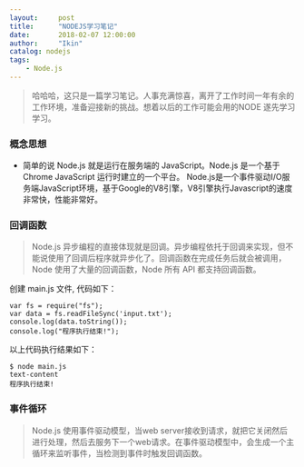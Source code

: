 ```yaml
---
layout:     post
title:      "NODEJS学习笔记"
date:       2018-02-07 12:00:00
author:     "Ikin"
catalog: nodejs
tags:
    - Node.js
---
```


> 哈哈哈，这只是一篇学习笔记。人事充满惊喜，离开了工作时间一年有余的工作环境，准备迎接新的挑战。想着以后的工作可能会用的NODE 遂先学习学习。

### 概念思想
* 简单的说 Node.js 就是运行在服务端的 JavaScript。Node.js 是一个基于Chrome JavaScript 运行时建立的一个平台。
Node.js是一个事件驱动I/O服务端JavaScript环境，基于Google的V8引擎，V8引擎执行Javascript的速度非常快，性能非常好。

### 回调函数
> Node.js 异步编程的直接体现就是回调。异步编程依托于回调来实现，但不能说使用了回调后程序就异步化了。回调函数在完成任务后就会被调用，Node 使用了大量的回调函数，Node 所有 API 都支持回调函数。

创建 main.js 文件, 代码如下：

```
var fs = require("fs");
var data = fs.readFileSync('input.txt');
console.log(data.toString());
console.log("程序执行结束!");
```

以上代码执行结果如下：

```
$ node main.js  
text-content
程序执行结束!
```

### 事件循环
> Node.js 使用事件驱动模型，当web server接收到请求，就把它关闭然后进行处理，然后去服务下一个web请求。在事件驱动模型中，会生成一个主循环来监听事件，当检测到事件时触发回调函数。